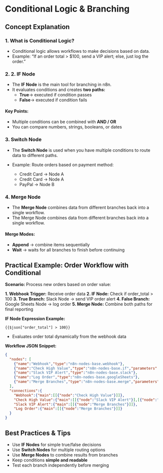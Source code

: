 # Conditional Logic & Branching

## Concept Explanation

### 1. What is Conditional Logic?

- Conditional logic allows workflows to make decisions based on data.
- Example: “If an order total > $100, send a VIP alert; else, just log the order.”

### 2. 2. IF Node

- The **IF Node** is the main tool for branching in n8n.
- It evaluates conditions and creates **two paths:**
  - **True**→ executed if condition passes
  - **False**→ executed if condition fails

#### Key Points:

- Multiple conditions can be combined with **AND / OR**
- You can compare numbers, strings, booleans, or dates

### 3. Switch Node

- The **Switch Node** is used when you have multiple conditions to route data to different paths.
- Example: Route orders based on payment method:
  
  - Credit Card → Node A
  - Credit Card → Node A
  - PayPal → Node B
  
### 4. Merge Node

- The **Merge Node** combines data from different branches back into a single workflow.
- The Merge Node combines data from different branches back into a single workflow.

#### Merge Modes:

- **Append** → combine items sequentially
- **Wait** → waits for all branches to finish before continuing

## Practical Example: Order Workflow with Conditional 

**Scenario:** Process new orders based on order value:

**1. Webhook Trigger:** Receive order data
**2. IF Node:** Check if order_total > 100
**3. True Branch:** Slack Node → send VIP order alert
**4. False Branch:** Google Sheets Node → log order
**5. Merge Node:** Combine both paths for final reporting

**IF Node Expression Example:**

```text
{{$json["order_total"] > 100}}
```

- Evaluates order total dynamically from the webhook data

**Workflow JSON Snippet:**

```json
{
  "nodes": [
    {"name":"Webhook","type":"n8n-nodes-base.webhook"},
    {"name":"Check High Value","type":"n8n-nodes-base.if","parameters":{"conditions":[{"value1":"={{$json[\"order_total\"]}}","operation":"greater","value2":100}]}},
    {"name":"Slack VIP Alert","type":"n8n-nodes-base.slack"},
    {"name":"Log Order","type":"n8n-nodes-base.googleSheets"},
    {"name":"Merge Branches","type":"n8n-nodes-base.merge","parameters":{"mode":"append"}}
  ],
  "connections":{
    "Webhook":{"main":[[{"node":"Check High Value"}]]},
    "Check High Value":{"main":[[{"node":"Slack VIP Alert"}],[{"node":"Log Order"}]]},
    "Slack VIP Alert":{"main":[[{"node":"Merge Branches"}]]},
    "Log Order":{"main":[[{"node":"Merge Branches"}]]}
  }
}
```

## Best Practices & Tips

- Use **IF Nodes** for simple true/false decisions
- Use **Switch Nodes** for multiple routing options
- Use **Merge Nodes** to combine results from branches
- Keep conditions **simple and readable**
- Test each branch independently before merging

